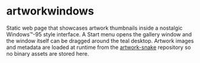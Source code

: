 # artworkwindows

Static web page that showcases artwork thumbnails inside a nostalgic
Windows™-95 style interface. A Start menu opens the gallery window and
the window itself can be dragged around the teal desktop. Artwork images
and metadata are loaded at runtime from the [artwork-snake](https://github.com/dannybellieveit/artwork-snake)
repository so no binary assets are stored here.
